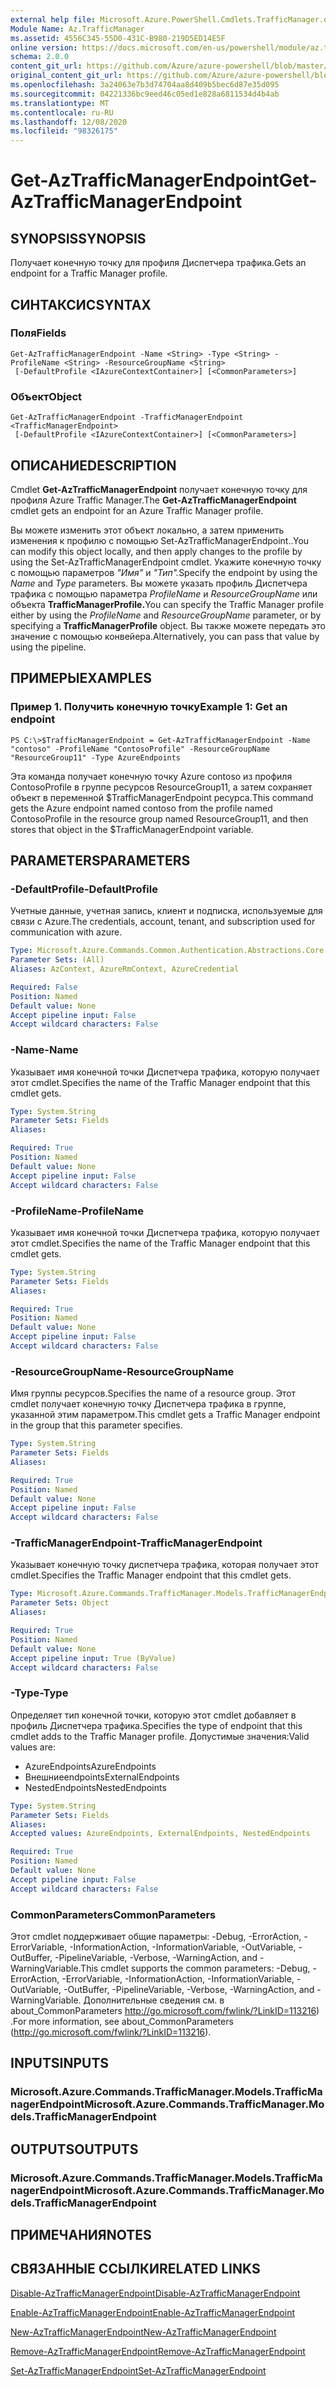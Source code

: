 ```yaml
---
external help file: Microsoft.Azure.PowerShell.Cmdlets.TrafficManager.dll-Help.xml
Module Name: Az.TrafficManager
ms.assetid: 4556C345-55D0-431C-B980-219D5ED14E5F
online version: https://docs.microsoft.com/en-us/powershell/module/az.trafficmanager/get-aztrafficmanagerendpoint
schema: 2.0.0
content_git_url: https://github.com/Azure/azure-powershell/blob/master/src/TrafficManager/TrafficManager/help/Get-AzTrafficManagerEndpoint.md
original_content_git_url: https://github.com/Azure/azure-powershell/blob/master/src/TrafficManager/TrafficManager/help/Get-AzTrafficManagerEndpoint.md
ms.openlocfilehash: 3a24063e7b3d74704aa8d409b5bec6d87e35d095
ms.sourcegitcommit: 04221336bc9eed46c05ed1e828a6811534d4b4ab
ms.translationtype: MT
ms.contentlocale: ru-RU
ms.lasthandoff: 12/08/2020
ms.locfileid: "98326175"
---
```

# <span data-ttu-id="6033a-101">Get-AzTrafficManagerEndpoint</span><span class="sxs-lookup"><span data-stu-id="6033a-101">Get-AzTrafficManagerEndpoint</span></span>

## <span data-ttu-id="6033a-102">SYNOPSIS</span><span class="sxs-lookup"><span data-stu-id="6033a-102">SYNOPSIS</span></span>
<span data-ttu-id="6033a-103">Получает конечную точку для профиля Диспетчера трафика.</span><span class="sxs-lookup"><span data-stu-id="6033a-103">Gets an endpoint for a Traffic Manager profile.</span></span>

## <span data-ttu-id="6033a-104">СИНТАКСИС</span><span class="sxs-lookup"><span data-stu-id="6033a-104">SYNTAX</span></span>

### <span data-ttu-id="6033a-105">Поля</span><span class="sxs-lookup"><span data-stu-id="6033a-105">Fields</span></span>
```
Get-AzTrafficManagerEndpoint -Name <String> -Type <String> -ProfileName <String> -ResourceGroupName <String>
 [-DefaultProfile <IAzureContextContainer>] [<CommonParameters>]
```

### <span data-ttu-id="6033a-106">Объект</span><span class="sxs-lookup"><span data-stu-id="6033a-106">Object</span></span>
```
Get-AzTrafficManagerEndpoint -TrafficManagerEndpoint <TrafficManagerEndpoint>
 [-DefaultProfile <IAzureContextContainer>] [<CommonParameters>]
```

## <span data-ttu-id="6033a-107">ОПИСАНИЕ</span><span class="sxs-lookup"><span data-stu-id="6033a-107">DESCRIPTION</span></span>
<span data-ttu-id="6033a-108">Cmdlet **Get-AzTrafficManagerEndpoint** получает конечную точку для профиля Azure Traffic Manager.</span><span class="sxs-lookup"><span data-stu-id="6033a-108">The **Get-AzTrafficManagerEndpoint** cmdlet gets an endpoint for an Azure Traffic Manager profile.</span></span>

<span data-ttu-id="6033a-109">Вы можете изменить этот объект локально, а затем применить изменения к профилю с помощью Set-AzTrafficManagerEndpoint..</span><span class="sxs-lookup"><span data-stu-id="6033a-109">You can modify this object locally, and then apply changes to the profile by using the Set-AzTrafficManagerEndpoint cmdlet.</span></span>
<span data-ttu-id="6033a-110">Укажите конечную точку с помощью параметров *"Имя"* и *"Тип".*</span><span class="sxs-lookup"><span data-stu-id="6033a-110">Specify the endpoint by using the *Name* and *Type* parameters.</span></span>
<span data-ttu-id="6033a-111">Вы можете указать профиль Диспетчера трафика с помощью параметра *ProfileName* и *ResourceGroupName* или объекта **TrafficManagerProfile.**</span><span class="sxs-lookup"><span data-stu-id="6033a-111">You can specify the Traffic Manager profile either by using the *ProfileName* and *ResourceGroupName* parameter, or by specifying a **TrafficManagerProfile** object.</span></span>
<span data-ttu-id="6033a-112">Вы также можете передать это значение с помощью конвейера.</span><span class="sxs-lookup"><span data-stu-id="6033a-112">Alternatively, you can pass that value by using the pipeline.</span></span>

## <span data-ttu-id="6033a-113">ПРИМЕРЫ</span><span class="sxs-lookup"><span data-stu-id="6033a-113">EXAMPLES</span></span>

### <span data-ttu-id="6033a-114">Пример 1. Получить конечную точку</span><span class="sxs-lookup"><span data-stu-id="6033a-114">Example 1: Get an endpoint</span></span>
```
PS C:\>$TrafficManagerEndpoint = Get-AzTrafficManagerEndpoint -Name "contoso" -ProfileName "ContosoProfile" -ResourceGroupName "ResourceGroup11" -Type AzureEndpoints
```

<span data-ttu-id="6033a-115">Эта команда получает конечную точку Azure contoso из профиля ContosoProfile в группе ресурсов ResourceGroup11, а затем сохраняет объект в переменной $TrafficManagerEndpoint ресурса.</span><span class="sxs-lookup"><span data-stu-id="6033a-115">This command gets the Azure endpoint named contoso from the profile named ContosoProfile in the resource group named ResourceGroup11, and then stores that object in the $TrafficManagerEndpoint variable.</span></span>

## <span data-ttu-id="6033a-116">PARAMETERS</span><span class="sxs-lookup"><span data-stu-id="6033a-116">PARAMETERS</span></span>

### <span data-ttu-id="6033a-117">-DefaultProfile</span><span class="sxs-lookup"><span data-stu-id="6033a-117">-DefaultProfile</span></span>
<span data-ttu-id="6033a-118">Учетные данные, учетная запись, клиент и подписка, используемые для связи с Azure.</span><span class="sxs-lookup"><span data-stu-id="6033a-118">The credentials, account, tenant, and subscription used for communication with azure.</span></span>

```yaml
Type: Microsoft.Azure.Commands.Common.Authentication.Abstractions.Core.IAzureContextContainer
Parameter Sets: (All)
Aliases: AzContext, AzureRmContext, AzureCredential

Required: False
Position: Named
Default value: None
Accept pipeline input: False
Accept wildcard characters: False
```

### <span data-ttu-id="6033a-119">-Name</span><span class="sxs-lookup"><span data-stu-id="6033a-119">-Name</span></span>
<span data-ttu-id="6033a-120">Указывает имя конечной точки Диспетчера трафика, которую получает этот cmdlet.</span><span class="sxs-lookup"><span data-stu-id="6033a-120">Specifies the name of the Traffic Manager endpoint that this cmdlet gets.</span></span>

```yaml
Type: System.String
Parameter Sets: Fields
Aliases:

Required: True
Position: Named
Default value: None
Accept pipeline input: False
Accept wildcard characters: False
```

### <span data-ttu-id="6033a-121">-ProfileName</span><span class="sxs-lookup"><span data-stu-id="6033a-121">-ProfileName</span></span>
<span data-ttu-id="6033a-122">Указывает имя конечной точки Диспетчера трафика, которую получает этот cmdlet.</span><span class="sxs-lookup"><span data-stu-id="6033a-122">Specifies the name of the Traffic Manager endpoint that this cmdlet gets.</span></span>

```yaml
Type: System.String
Parameter Sets: Fields
Aliases:

Required: True
Position: Named
Default value: None
Accept pipeline input: False
Accept wildcard characters: False
```

### <span data-ttu-id="6033a-123">-ResourceGroupName</span><span class="sxs-lookup"><span data-stu-id="6033a-123">-ResourceGroupName</span></span>
<span data-ttu-id="6033a-124">Имя группы ресурсов.</span><span class="sxs-lookup"><span data-stu-id="6033a-124">Specifies the name of a resource group.</span></span>
<span data-ttu-id="6033a-125">Этот cmdlet получает конечную точку Диспетчера трафика в группе, указанной этим параметром.</span><span class="sxs-lookup"><span data-stu-id="6033a-125">This cmdlet gets a Traffic Manager endpoint in the group that this parameter specifies.</span></span>

```yaml
Type: System.String
Parameter Sets: Fields
Aliases:

Required: True
Position: Named
Default value: None
Accept pipeline input: False
Accept wildcard characters: False
```

### <span data-ttu-id="6033a-126">-TrafficManagerEndpoint</span><span class="sxs-lookup"><span data-stu-id="6033a-126">-TrafficManagerEndpoint</span></span>
<span data-ttu-id="6033a-127">Указывает конечную точку диспетчера трафика, которая получает этот cmdlet.</span><span class="sxs-lookup"><span data-stu-id="6033a-127">Specifies the Traffic Manager endpoint that this cmdlet gets.</span></span>

```yaml
Type: Microsoft.Azure.Commands.TrafficManager.Models.TrafficManagerEndpoint
Parameter Sets: Object
Aliases:

Required: True
Position: Named
Default value: None
Accept pipeline input: True (ByValue)
Accept wildcard characters: False
```

### <span data-ttu-id="6033a-128">-Type</span><span class="sxs-lookup"><span data-stu-id="6033a-128">-Type</span></span>
<span data-ttu-id="6033a-129">Определяет тип конечной точки, которую этот cmdlet добавляет в профиль Диспетчера трафика.</span><span class="sxs-lookup"><span data-stu-id="6033a-129">Specifies the type of endpoint that this cmdlet adds to the Traffic Manager profile.</span></span>
<span data-ttu-id="6033a-130">Допустимые значения:</span><span class="sxs-lookup"><span data-stu-id="6033a-130">Valid values are:</span></span> 

- <span data-ttu-id="6033a-131">AzureEndpoints</span><span class="sxs-lookup"><span data-stu-id="6033a-131">AzureEndpoints</span></span>
- <span data-ttu-id="6033a-132">Внешниеendpoints</span><span class="sxs-lookup"><span data-stu-id="6033a-132">ExternalEndpoints</span></span>
- <span data-ttu-id="6033a-133">NestedEndpoints</span><span class="sxs-lookup"><span data-stu-id="6033a-133">NestedEndpoints</span></span>

```yaml
Type: System.String
Parameter Sets: Fields
Aliases:
Accepted values: AzureEndpoints, ExternalEndpoints, NestedEndpoints

Required: True
Position: Named
Default value: None
Accept pipeline input: False
Accept wildcard characters: False
```

### <span data-ttu-id="6033a-134">CommonParameters</span><span class="sxs-lookup"><span data-stu-id="6033a-134">CommonParameters</span></span>
<span data-ttu-id="6033a-135">Этот cmdlet поддерживает общие параметры: -Debug, -ErrorAction, -ErrorVariable, -InformationAction, -InformationVariable, -OutVariable, -OutBuffer, -PipelineVariable, -Verbose, -WarningAction, and -WarningVariable.</span><span class="sxs-lookup"><span data-stu-id="6033a-135">This cmdlet supports the common parameters: -Debug, -ErrorAction, -ErrorVariable, -InformationAction, -InformationVariable, -OutVariable, -OutBuffer, -PipelineVariable, -Verbose, -WarningAction, and -WarningVariable.</span></span> <span data-ttu-id="6033a-136">Дополнительные сведения см. в about_CommonParameters http://go.microsoft.com/fwlink/?LinkID=113216) .</span><span class="sxs-lookup"><span data-stu-id="6033a-136">For more information, see about_CommonParameters (http://go.microsoft.com/fwlink/?LinkID=113216).</span></span>

## <span data-ttu-id="6033a-137">INPUTS</span><span class="sxs-lookup"><span data-stu-id="6033a-137">INPUTS</span></span>

### <span data-ttu-id="6033a-138">Microsoft.Azure.Commands.TrafficManager.Models.TrafficManagerEndpoint</span><span class="sxs-lookup"><span data-stu-id="6033a-138">Microsoft.Azure.Commands.TrafficManager.Models.TrafficManagerEndpoint</span></span>

## <span data-ttu-id="6033a-139">OUTPUTS</span><span class="sxs-lookup"><span data-stu-id="6033a-139">OUTPUTS</span></span>

### <span data-ttu-id="6033a-140">Microsoft.Azure.Commands.TrafficManager.Models.TrafficManagerEndpoint</span><span class="sxs-lookup"><span data-stu-id="6033a-140">Microsoft.Azure.Commands.TrafficManager.Models.TrafficManagerEndpoint</span></span>

## <span data-ttu-id="6033a-141">ПРИМЕЧАНИЯ</span><span class="sxs-lookup"><span data-stu-id="6033a-141">NOTES</span></span>

## <span data-ttu-id="6033a-142">СВЯЗАННЫЕ ССЫЛКИ</span><span class="sxs-lookup"><span data-stu-id="6033a-142">RELATED LINKS</span></span>

[<span data-ttu-id="6033a-143">Disable-AzTrafficManagerEndpoint</span><span class="sxs-lookup"><span data-stu-id="6033a-143">Disable-AzTrafficManagerEndpoint</span></span>](./Disable-AzTrafficManagerEndpoint.md)

[<span data-ttu-id="6033a-144">Enable-AzTrafficManagerEndpoint</span><span class="sxs-lookup"><span data-stu-id="6033a-144">Enable-AzTrafficManagerEndpoint</span></span>](./Enable-AzTrafficManagerEndpoint.md)

[<span data-ttu-id="6033a-145">New-AzTrafficManagerEndpoint</span><span class="sxs-lookup"><span data-stu-id="6033a-145">New-AzTrafficManagerEndpoint</span></span>](./New-AzTrafficManagerEndpoint.md)

[<span data-ttu-id="6033a-146">Remove-AzTrafficManagerEndpoint</span><span class="sxs-lookup"><span data-stu-id="6033a-146">Remove-AzTrafficManagerEndpoint</span></span>](./Remove-AzTrafficManagerEndpoint.md)

[<span data-ttu-id="6033a-147">Set-AzTrafficManagerEndpoint</span><span class="sxs-lookup"><span data-stu-id="6033a-147">Set-AzTrafficManagerEndpoint</span></span>](./Set-AzTrafficManagerEndpoint.md)


